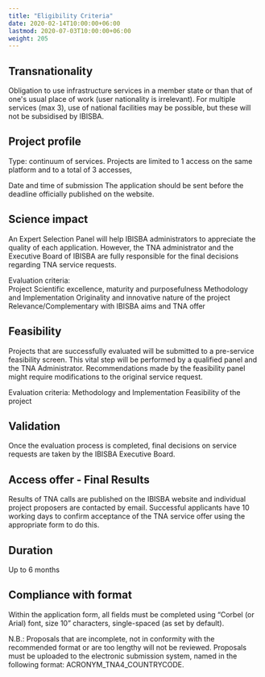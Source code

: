 ```yaml
---
title: "Eligibility Criteria"
date: 2020-02-14T10:00:00+06:00
lastmod: 2020-07-03T10:00:00+06:00
weight: 205
---
```



## Transnationality
Obligation to use infrastructure services in a member state or than that of one's usual place of work (user nationality is irrelevant). For multiple services (max 3), use of national facilities may be possible, but these will not be subsidised by IBISBA.

## Project profile
Type: continuum of services. Projects are limited to 1 access on the same platform and to a total of 3 accesses,

Date and time of submission
The application should be sent before the deadline officially published on the website.

## Science impact
An Expert Selection Panel will help IBISBA administrators to appreciate the quality of each application. However, the TNA administrator and the Executive Board of IBISBA are fully responsible for the final decisions regarding TNA service requests.

Evaluation criteria: 		
				Project Scientific excellence, maturity and purposefulness
				Methodology and Implementation
				Originality and innovative nature of the project
				Relevance/Complementary with IBISBA aims and TNA offer

## Feasibility
Projects that are successfully evaluated will be submitted to a pre-service feasibility screen. This vital step will be performed by a qualified panel and the TNA Administrator. Recommendations made by the feasibility panel might require modifications to the original service request.

Evaluation criteria:		Methodology and Implementation
				Feasibility of the project

## Validation
Once the evaluation process is completed, final decisions on service requests are taken by the IBISBA Executive Board.

## Access offer - Final Results
Results of TNA calls are published on the IBISBA website and individual project proposers are contacted by email. Successful applicants have 10 working days to confirm acceptance of the TNA service offer using the appropriate form to do this.

## Duration
Up to 6 months

## Compliance with format
Within the application form, all fields must be completed using “Corbel (or Arial) font, size 10” characters, single-spaced (as set by default).

N.B.:  Proposals that are incomplete, not in conformity with the recommended format or are too lengthy will not be reviewed. Proposals must be uploaded to the electronic submission system, named in the following format: ACRONYM_TNA4_COUNTRYCODE.
